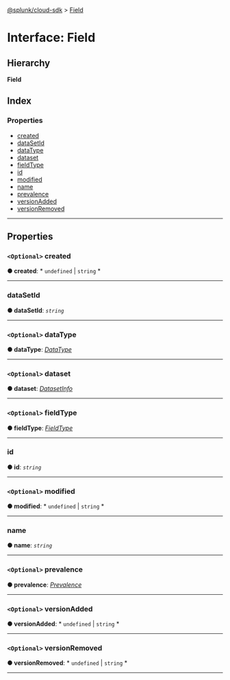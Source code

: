 [@splunk/cloud-sdk](../README.md) > [Field](../interfaces/field.md)

# Interface: Field

## Hierarchy

**Field**

## Index

### Properties

* [created](field.md#created)
* [dataSetId](field.md#datasetid)
* [dataType](field.md#datatype)
* [dataset](field.md#dataset)
* [fieldType](field.md#fieldtype)
* [id](field.md#id)
* [modified](field.md#modified)
* [name](field.md#name)
* [prevalence](field.md#prevalence)
* [versionAdded](field.md#versionadded)
* [versionRemoved](field.md#versionremoved)

---

## Properties

<a id="created"></a>

### `<Optional>` created

**● created**: * `undefined` &#124; `string`
*

___
<a id="datasetid"></a>

###  dataSetId

**● dataSetId**: *`string`*

___
<a id="datatype"></a>

### `<Optional>` dataType

**● dataType**: *[DataType](../enums/datatype.md)*

___
<a id="dataset"></a>

### `<Optional>` dataset

**● dataset**: *[DatasetInfo](datasetinfo.md)*

___
<a id="fieldtype"></a>

### `<Optional>` fieldType

**● fieldType**: *[FieldType](../enums/fieldtype.md)*

___
<a id="id"></a>

###  id

**● id**: *`string`*

___
<a id="modified"></a>

### `<Optional>` modified

**● modified**: * `undefined` &#124; `string`
*

___
<a id="name"></a>

###  name

**● name**: *`string`*

___
<a id="prevalence"></a>

### `<Optional>` prevalence

**● prevalence**: *[Prevalence](../enums/prevalence.md)*

___
<a id="versionadded"></a>

### `<Optional>` versionAdded

**● versionAdded**: * `undefined` &#124; `string`
*

___
<a id="versionremoved"></a>

### `<Optional>` versionRemoved

**● versionRemoved**: * `undefined` &#124; `string`
*

___

